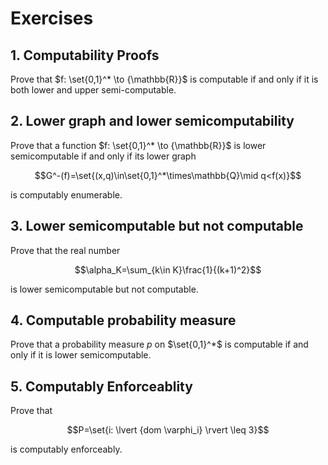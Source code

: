 # Exercises

## 1. Computability Proofs

Prove that $f: \set{0,1}^* \to {\mathbb{R}}$ is computable if and only if it is both lower and upper semi-computable.

## 2. Lower graph and lower semicomputability

Prove that a function $f: \set{0,1}^* \to {\mathbb{R}}$ is lower semicomputable if and only if its lower graph

$$G^-(f)=\set{(x,q)\in\set{0,1}^*\times\mathbb{Q}\mid q<f(x)}$$

is computably enumerable.

## 3. Lower semicomputable but not computable

Prove that the real number 

$$\alpha_K=\sum_{k\in K}\frac{1}{(k+1)^2}$$

is lower semicomputable but not computable.

## 4. Computable probability measure

Prove that a probability measure $p$ on $\set{0,1}^*$ is computable if and only if it is lower semicomputable.

## 5. Computably Enforceablity

Prove that 

$$P=\set{i: \lvert {dom \varphi_i} \rvert \leq 3}$$

is computably enforceably.